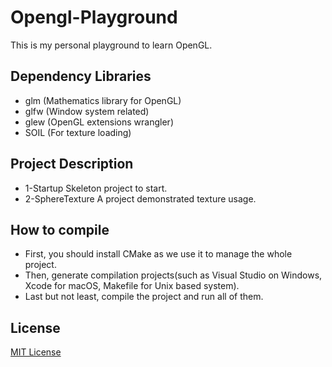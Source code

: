 # Opengl-Playground

This is my personal playground to learn OpenGL.

## Dependency Libraries

- glm (Mathematics library for OpenGL)
- glfw (Window system related)
- glew (OpenGL extensions wrangler)
- SOIL (For texture loading)

## Project Description

- 1-Startup
  Skeleton project to start.
- 2-SphereTexture
  A project demonstrated texture usage.

## How to compile

- First, you should install CMake as we use it to manage the whole project.
- Then, generate compilation projects(such as Visual Studio on Windows, Xcode for macOS, Makefile for Unix based system).
- Last but not least, compile the project and run all of them.

## License

[MIT License](https://mit-license.org/)